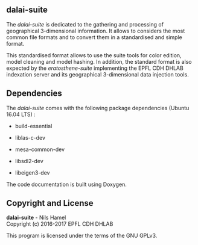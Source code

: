 ## dalai-suite

The _dalai-suite_ is dedicated to the gathering and processing of geographical 3-dimensional information. It allows to considers the most common file formats and to convert them in a standardised and simple format.

This standardised format allows to use the suite tools for color edition, model cleaning and model hashing. In addition, the standard format is also expected by the _eratosthene-suite_ implementing the EPFL CDH DHLAB indexation server and its geographical 3-dimensional data injection tools.

## Dependencies

The _dalai-suite_ comes with the following package dependencies (Ubuntu 16.04 LTS) :

* build-essential
* liblas-c-dev

* mesa-common-dev
* libsdl2-dev
* libeigen3-dev

The code documentation is built using Doxygen.

## Copyright and License

**dalai-suite** - Nils Hamel <br >
Copyright (c) 2016-2017 EPFL CDH DHLAB

This program is licensed under the terms of the GNU GPLv3.
